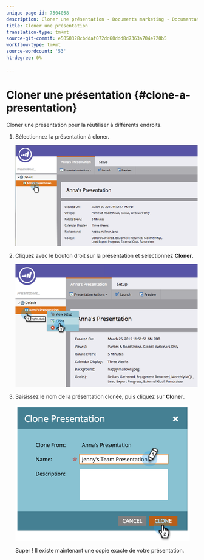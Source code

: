 ```yaml
---
unique-page-id: 7504058
description: Cloner une présentation - Documents marketing - Documentation du produit
title: Cloner une présentation
translation-type: tm+mt
source-git-commit: e5050328cbddaf072dd60ddd8d7363a704e720b5
workflow-type: tm+mt
source-wordcount: '53'
ht-degree: 0%

---
```



# Cloner une présentation {#clone-a-presentation}

Cloner une présentation pour la réutiliser à différents endroits.

1. Sélectionnez la présentation à cloner.

   ![](assets/image2015-3-26-12-3a22-3a6.png)

1. Cliquez avec le bouton droit sur la présentation et sélectionnez **Cloner**.

   ![](assets/image2015-3-26-12-3a22-3a47.png)

1. Saisissez le nom de la présentation clonée, puis cliquez sur **Cloner**.

   ![](assets/image2015-3-20-16-3a14-3a44.png)

   Super ! Il existe maintenant une copie exacte de votre présentation.
